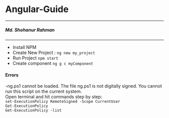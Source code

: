 # Angular-Guide
---
##### Md. Shohanur Rahman
***

- Install NPM
- Create New Project : `ng new my_project`
- Run Project `npm start`
- Create component `ng g c myComponent`

#### Errors
-ng.ps1 cannot be loaded. The file ng.ps1 is not digitally signed. You cannot run this script on the current system.
<br/>
Open terminal and hit commands step by step:
<br/>
`set-ExecutionPolicy RemoteSigned -Scope CurrentUser`
<br>
`Get-ExecutionPolicy`
<br>
`Get-ExecutionPolicy -list`
